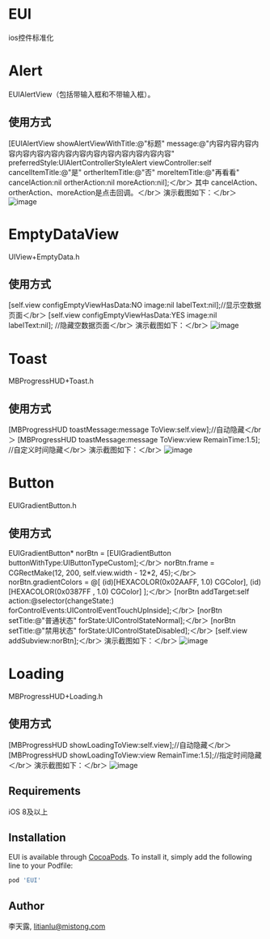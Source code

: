 # EUI

ios控件标准化

# Alert
EUIAlertView（包括带输入框和不带输入框）。
## 使用方式
[EUIAlertView showAlertViewWithTitle:@"标题" message:@"内容内容内容内容内容内容内容内容内容内容内容内容内容内容内容" preferredStyle:UIAlertControllerStyleAlert viewController:self cancelItemTitle:@"是" ortherItemTitle:@"否" moreItemTitle:@"再看看" cancelAction:nil ortherAction:nil moreAction:nil];＜/br＞
其中 cancelAction、ortherAction、moreAction是点击回调。＜/br＞
演示截图如下：＜/br＞
![image](https://github.com/litianlu@mistong.com/EUI-ios/Example/EUI/Images.xcassets/ScreenShots/alert.imageset/alert@2x.png)

# EmptyDataView
UIView+EmptyData.h
## 使用方式
[self.view configEmptyViewHasData:NO image:nil labelText:nil];//显示空数据页面＜/br＞
[self.view configEmptyViewHasData:YES image:nil labelText:nil]; //隐藏空数据页面＜/br＞
演示截图如下：＜/br＞
![image](https://github.com/litianlu@mistong.com/EUI-ios/Example/EUI/Images.xcassets/ScreenShots/emptydata.imageset/emptydata@2x.png)

# Toast
MBProgressHUD+Toast.h
## 使用方式
[MBProgressHUD toastMessage:message ToView:self.view];//自动隐藏＜/br＞
[MBProgressHUD toastMessage:message ToView:view RemainTime:1.5]; //自定义时间隐藏＜/br＞
演示截图如下：＜/br＞
![image](https://github.com/litianlu@mistong.com/EUI-ios/Example/EUI/Images.xcassets/ScreenShots/toast.imageset/toast@2x.png)


# Button
EUIGradientButton.h
## 使用方式
EUIGradientButton* norBtn = [EUIGradientButton buttonWithType:UIButtonTypeCustom];＜/br＞
norBtn.frame = CGRectMake(12, 200, self.view.width - 12*2, 45);＜/br＞
norBtn.gradientColors = @[
(id)[HEXACOLOR(0x02AAFF, 1.0) CGColor],
(id)[HEXACOLOR(0x0387FF , 1.0) CGColor]
];＜/br＞
[norBtn addTarget:self action:@selector(changeState:) forControlEvents:UIControlEventTouchUpInside];＜/br＞
[norBtn setTitle:@"普通状态" forState:UIControlStateNormal];＜/br＞
[norBtn setTitle:@"禁用状态" forState:UIControlStateDisabled];＜/br＞
[self.view addSubview:norBtn];＜/br＞
演示截图如下：＜/br＞
![image](https://github.com/litianlu@mistong.com/EUI-ios/Example/EUI/Images.xcassets/ScreenShots/button.imageset/button@2x.png)

# Loading
MBProgressHUD+Loading.h
## 使用方式
[MBProgressHUD showLoadingToView:self.view];//自动隐藏＜/br＞
[MBProgressHUD showLoadingToView:view RemainTime:1.5];//指定时间隐藏＜/br＞
演示截图如下：＜/br＞
![image](https://github.com/litianlu@mistong.com/EUI-ios/Example/EUI/Images.xcassets/ScreenShots/loading.imageset/loading@2x.png)

## Requirements
iOS 8及以上

## Installation

EUI is available through [CocoaPods](https://cocoapods.org). To install
it, simply add the following line to your Podfile:

```ruby
pod 'EUI'
```

## Author

李天露, litianlu@mistong.com

